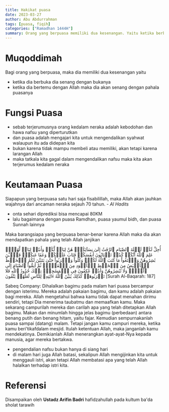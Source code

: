 ```yaml
---
title: Hakikat puasa
date: 2023-03-27
author: Abu Abdurrahman 
tags: [puasa, fiqih]
categories: ["Ramadhan 1444H"]
summary: Orang yang berpuasa memiliki dua kesenangan. Yaitu ketika berbuka dan ketika bertemu dengan Allah
---
```


# Muqoddimah

Bagi orang yang berpuasa, maka dia memiliki dua kesenangan yaitu

- ketika dia berbuka dia senang dengan bukanya
- ketika dia bertemu dengan Allah maka dia akan senang dengan pahala puasanya

# Fungsi Puasa

- sebab terjerumusnya orang kedalam neraka adalah kebodohan dan hawa nafsu yang diperturutkan
- dan puasa adalah mengajari kita untuk mengendalikan syahwat walaupun itu ada didepan kita
- bukan karena tidak mampu membeli atau memiliki, akan tetapi karena larangan Allah
- maka tatkala kita gagal dalam mengendalikan nafsu maka kita akan terjerumus kedalam neraka

# Keutamaan Puasa

Siapapun yang berpuasa satu hari saja fisabilillah, maka Allah akan jauhkan wajahnya dari ancaman neraka sejauh 70 tahun. *- Al Hadits*

- onta sehari diprediksi bisa mencapai 80KM
- lalu bagaimana dengan puasa Ramdhan, puasa yaumul bidh, dan puasa Sunnah lainnya

Maka barangsiapa yang berpuasa benar-benar karena Allah maka dia akan mendapatkan pahala yang telah Allah janjikan

 أُحِلَّ لَكُمۡ لَيۡلَةَ ٱلصِّيَامِ ٱلرَّفَثُ إِلَىٰ نِسَآئِكُمۡۚ هُنَّ لِبَاسٞ لَّكُمۡ وَأَنتُمۡ لِبَاسٞ لَّهُنَّۗ عَلِمَ ٱللَّهُ أَنَّكُمۡ كُنتُمۡ تَخۡتَانُونَ أَنفُسَكُمۡ فَتَابَ عَلَيۡكُمۡ وَعَفَا عَنكُمۡۖ فَٱلۡـَٰٔنَ بَٰشِرُوهُنَّ وَٱبۡتَغُواْ مَا كَتَبَ ٱللَّهُ لَكُمۡۚ وَكُلُواْ وَٱشۡرَبُواْ حَتَّىٰ يَتَبَيَّنَ لَكُمُ ٱلۡخَيۡطُ ٱلۡأَبۡيَضُ مِنَ ٱلۡخَيۡطِ ٱلۡأَسۡوَدِ مِنَ ٱلۡفَجۡرِۖ ثُمَّ أَتِمُّواْ ٱلصِّيَامَ إِلَى ٱلَّيۡلِۚ وَلَا تُبَٰشِرُوهُنَّ وَأَنتُمۡ عَٰكِفُونَ فِي ٱلۡمَسَٰجِدِۗ تِلۡكَ حُدُودُ ٱللَّهِ فَلَا تَقۡرَبُوهَاۗ كَذَٰلِكَ يُبَيِّنُ ٱللَّهُ ءَايَٰتِهِۦ لِلنَّاسِ لَعَلَّهُمۡ يَتَّقُونَ
[Surah Al-Baqarah: 187]

Sabeq Company:
Dihalalkan bagimu pada malam hari puasa bercampur dengan isterimu. Mereka adalah pakaian bagimu, dan kamu adalah pakaian bagi mereka. Allah mengetahui bahwa kamu tidak dapat menahan dirimu sendiri, tetapi Dia menerima taubatmu dan memaafkan kamu. Maka sekarang campurilah mereka dan carilah apa yang telah ditetapkan Allah bagimu. Makan dan minumlah hingga jelas bagimu (perbedaan) antara benang putih dan benang hitam, yaitu fajar. Kemudian sempurnakanlah puasa sampai (datang) malam. Tetapi jangan kamu campuri mereka, ketika kamu beri’tikafdalam mesjid. Itulah ketentuan Allah, maka janganlah kamu mendekatinya. Demikianlah Allah menerangkan ayat-ayat-Nya kepada manusia, agar mereka bertakwa.

- pengendalian nafsu bukan hanya di siang hari
- di malam hari juga Allah batasi, sekalipun Allah mengijinkan kita untuk menggauli istri, akan tetapi Allah membatasi apa yang telah Allah halalkan terhadap istri kita.

# Referensi

Disampaikan oleh **Ustadz Arifin Badri** hafidzahullah pada kultum ba'da sholat tarawih 